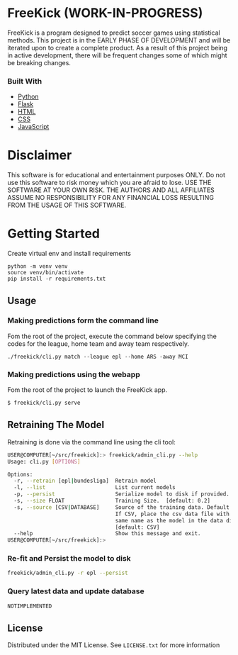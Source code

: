 # FreeKick (WORK-IN-PROGRESS)

FreeKick is a program designed to predict soccer games using statistical methods.
This project is in the EARLY PHASE OF DEVELOPMENT and will be iterated upon to create a
complete product. As a result of this project being in active development,
there will be frequent changes some of which might be breaking changes.

### Built With
* [Python](https://www.python.org/)
* [Flask](https://flask.palletsprojects.com/)
* [HTML](https://en.wikipedia.org/wiki/HTML)
* [CSS](https://en.wikipedia.org/wiki/CSS)
* [JavaScript](https://www.javascript.com/)

# Disclaimer
This software is for educational and entertainment purposes ONLY. Do not use this
software to risk money which you are afraid to lose. USE THE SOFTWARE AT YOUR
OWN RISK. THE AUTHORS AND ALL AFFILIATES ASSUME NO RESPONSIBILITY FOR ANY
FINANCIAL LOSS RESULTING FROM THE USAGE OF THIS SOFTWARE.

# Getting Started
Create virtual env and install requirements
```
python -m venv venv
source venv/bin/activate
pip install -r requirements.txt
```

## Usage
### Making predictions form the command line
Fom the root of the project, execute the command below specifying the codes for the league, home team and away team respectively.
```
./freekick/cli.py match --league epl --home ARS -away MCI
```
### Making predictions using the webapp
Fom the root of the project to launch the FreeKick app.
```bash
$ freekick/cli.py serve
```

## Retraining The Model
Retraining is done via the command line using the cli tool:
```bash
USER@COMPUTER[~/src/freekick]:> freekick/admin_cli.py --help
Usage: cli.py [OPTIONS]

Options:
  -r, --retrain [epl|bundesliga]  Retrain model
  -l, --list                      List current models
  -p, --persist                   Serialize model to disk if provided.
  -s, --size FLOAT                Training Size.  [default: 0.2]
  -s, --source [CSV|DATABASE]     Source of the training data. Default is CSV.
                                  If CSV, place the csv data file with the
                                  same name as the model in the data directory
                                  [default: CSV]
  --help                          Show this message and exit.
USER@COMPUTER[~/src/freekick]:>
```

### Re-fit and Persist the model to disk
```bash
freekick/admin_cli.py -r epl --persist
```

### Query latest data and update database
```bash
NOTIMPLEMENTED
```



## License

Distributed under the MIT License. See `LICENSE.txt` for more information
